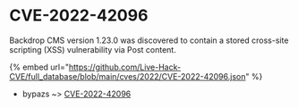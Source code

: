 # CVE-2022-42096

Backdrop CMS version 1.23.0 was discovered to contain a stored cross-site scripting (XSS) vulnerability via Post content.

{% embed url="https://github.com/Live-Hack-CVE/full_database/blob/main/cves/2022/CVE-2022-42096.json" %}


* bypazs ~> [CVE-2022-42096](https://www.alice-snow.ru/2022/database/cve-2022-42096/cve-2022-42096-bypazs)